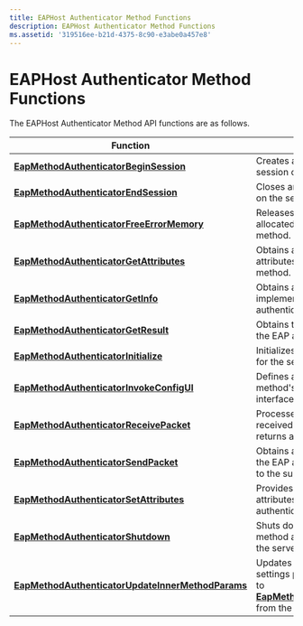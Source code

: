 ```yaml
---
title: EAPHost Authenticator Method Functions
description: EAPHost Authenticator Method Functions
ms.assetid: '319516ee-b21d-4375-8c90-e3abe0a457e8'
---
```


# EAPHost Authenticator Method Functions

The EAPHost Authenticator Method API functions are as follows.



| Function                                                                                               | Description                                                                                                                                                                                 |
|--------------------------------------------------------------------------------------------------------|---------------------------------------------------------------------------------------------------------------------------------------------------------------------------------------------|
| [**EapMethodAuthenticatorBeginSession**](eapmethodauthenticatorbeginsession.md)                       | Creates a new EAP authentication session on the server EAPHost.                                                                                                                             |
| [**EapMethodAuthenticatorEndSession**](eapmethodauthenticatorendsession.md)                           | Closes an EAP authentication session on the server EAPHost.                                                                                                                                 |
| [**EapMethodAuthenticatorFreeErrorMemory**](eapmethodauthenticatorfreeerrormemory.md)                 | Releases error-specific memory allocated by the EAP authenticator method.                                                                                                                   |
| [**EapMethodAuthenticatorGetAttributes**](eapmethodauthenticatorgetattributes.md)                     | Obtains an array of EAP authentication attributes from the EAP authenticator method.                                                                                                        |
| [**EapMethodAuthenticatorGetInfo**](eapmethodauthenticatorgetinfo.md)                                 | Obtains a set of function pointers for an implementation of the loaded EAP authenticator method.                                                                                            |
| [**EapMethodAuthenticatorGetResult**](eapmethodauthenticatorgetresult.md)                             | Obtains the authentication result from the EAP authenticator method.                                                                                                                        |
| [**EapMethodAuthenticatorInitialize**](eapmethodauthenticatorinitialize.md)                           | Initializes an EAP authenticator method for the server EAPHost.                                                                                                                             |
| [**EapMethodAuthenticatorInvokeConfigUI**](eapmethodauthenticatorinvokeconfigui.md)                   | Defines a function that raises the EAP method's connection configuration user interface dialog box on the client.                                                                           |
| [**EapMethodAuthenticatorReceivePacket**](eapmethodauthenticatorreceivepacket.md)                     | Processes an EAP authentication packet received by the server EAPHost and returns a response action.                                                                                        |
| [**EapMethodAuthenticatorSendPacket**](eapmethodauthenticatorsendpacket.md)                           | Obtains an authentication packet from the EAP authenticator method to send to the supplicant.                                                                                               |
| [**EapMethodAuthenticatorSetAttributes**](eapmethodauthenticatorsetattributes.md)                     | Provides updated EAP authentication attributes to set on the EAP authenticator method.                                                                                                      |
| [**EapMethodAuthenticatorShutdown**](eapmethodauthenticatorshutdown.md)                               | Shuts down the EAP authenticator method and prepares to unload it from the server EAPHost.                                                                                                  |
| [**EapMethodAuthenticatorUpdateInnerMethodParams**](eapmethodauthenticatorupdateinnermethodparams.md) | Updates the EAP authentication session settings previous established by a call to [**EapMethodAuthenticatorBeginSession**](eapmethodauthenticatorbeginsession.md) from the server EAPHost. |



 

 

 




